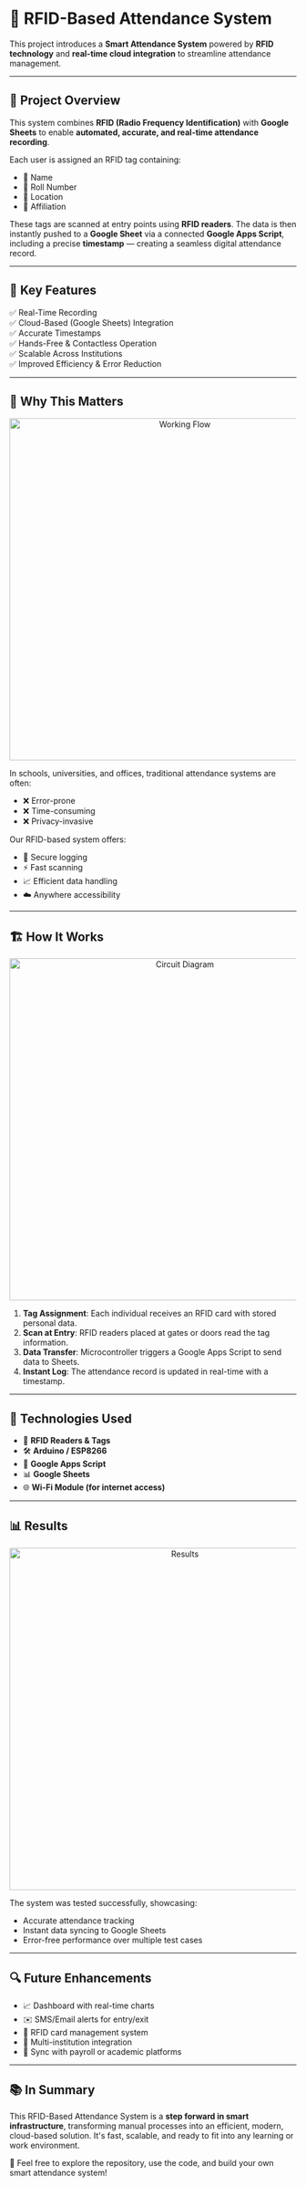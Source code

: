 # 🎯 RFID-Based Attendance System

This project introduces a **Smart Attendance System** powered by **RFID technology** and **real-time cloud integration** to streamline attendance management.

---

## 📌 Project Overview

This system combines **RFID (Radio Frequency Identification)** with **Google Sheets** to enable **automated, accurate, and real-time attendance recording**.

Each user is assigned an RFID tag containing:
- 📛 Name
- 🔢 Roll Number
- 📍 Location
- 🏫 Affiliation

These tags are scanned at entry points using **RFID readers**. The data is then instantly pushed to a **Google Sheet** via a connected **Google Apps Script**, including a precise **timestamp** — creating a seamless digital attendance record.

---

## 🚀 Key Features

✅ Real-Time Recording  
✅ Cloud-Based (Google Sheets) Integration  
✅ Accurate Timestamps  
✅ Hands-Free & Contactless Operation  
✅ Scalable Across Institutions  
✅ Improved Efficiency & Error Reduction

---

## 🧠 Why This Matters

<div align="center">
  <img src="https://github.com/user-attachments/assets/85058034-d0d8-42e3-9937-fce514fc3923" alt="Working Flow" width="600"/>
</div>

In schools, universities, and offices, traditional attendance systems are often:
- ❌ Error-prone
- ❌ Time-consuming
- ❌ Privacy-invasive

Our RFID-based system offers:
- 🔐 Secure logging  
- ⚡ Fast scanning  
- 📈 Efficient data handling  
- ☁️ Anywhere accessibility  

---

## 🏗️ How It Works

<div align="center">
  <img src="https://github.com/user-attachments/assets/c81dd143-1d87-4925-bf07-a0e7fa526a64" alt="Circuit Diagram" width="600"/>
</div>

1. **Tag Assignment**: Each individual receives an RFID card with stored personal data.  
2. **Scan at Entry**: RFID readers placed at gates or doors read the tag information.  
3. **Data Transfer**: Microcontroller triggers a Google Apps Script to send data to Sheets.  
4. **Instant Log**: The attendance record is updated in real-time with a timestamp.

---

## 🧩 Technologies Used

- 🧠 **RFID Readers & Tags**
- 🛠️ **Arduino / ESP8266**
- 📜 **Google Apps Script**
- 📊 **Google Sheets**
- 🌐 **Wi-Fi Module (for internet access)**

---

## 📊 Results

<div align="center">
  <img src="https://github.com/user-attachments/assets/1f31a289-1b1a-4096-90d1-0024339567f3" alt="Results" width="600"/>
</div>

The system was tested successfully, showcasing:
- Accurate attendance tracking
- Instant data syncing to Google Sheets
- Error-free performance over multiple test cases

---

## 🔍 Future Enhancements

- 📈 Dashboard with real-time charts
- ✉️ SMS/Email alerts for entry/exit
- 🔄 RFID card management system
- 🏢 Multi-institution integration
- 💼 Sync with payroll or academic platforms

---

## 📚 In Summary

This RFID-Based Attendance System is a **step forward in smart infrastructure**, transforming manual processes into an efficient, modern, cloud-based solution. It's fast, scalable, and ready to fit into any learning or work environment.



🎉 Feel free to explore the repository, use the code, and build your own smart attendance system!
